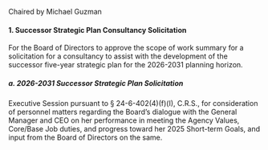 Chaired by Michael Guzman

#### 1. Successor Strategic Plan Consultancy Solicitation

For the Board of Directors to approve the scope of work summary for a solicitation for a consultancy to assist with the development of the successor five-year strategic plan for the 2026-2031 planning horizon.

##### a. 2026-2031 Successor Strategic Plan Solicitation

Executive Session pursuant to § 24-6-402(4)(f)(I), C.R.S., for consideration of personnel matters regarding the Board’s dialogue with the General Manager and CEO on her performance in meeting the Agency Values, Core/Base Job duties, and progress toward her 2025 Short-term Goals, and input from the Board of Directors on the same.